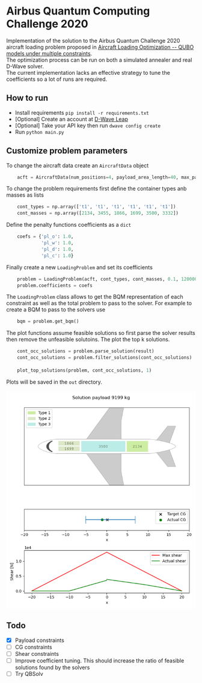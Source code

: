 # Airbus Quantum Computing Challenge 2020
Implementation of the solution to the Airbus Quantum Challenge 2020 aircraft loading problem proposed in [Aircraft Loading Optimization -- QUBO models under multiple constraints](https://arxiv.org/abs/2102.09621).<br>
The optimization process can be run on both a simulated annealer and real D-Wave solver.<br>
The current implementation lacks an effective strategy to tune the coefficients so a lot of runs are required.
## How to run
- Install requirements ``` pip install -r requirements.txt ```
- [Optional] Create an account at [D-Wave Leap](https://cloud.dwavesys.com/leap/signup/)
- [Optional] Take your API key then run ``` dwave config create ```
- Run ``` python main.py ```
## Customize problem parameters
To change the aircraft data create an ``` AircraftData ``` object<br>
``` python
    acft = AircraftData(num_positions=4, payload_area_length=40, max_payload=8000, max_shear=13000, min_cg=-0.1, max_cg=0.2)
```
To change the problem requirements first define the container types anb masses as lists<br>
``` python
    cont_types = np.array(['t1', 't1', 't1', 't1', 't1', 't1'])
    cont_masses = np.array([2134, 3455, 1866, 1699, 3500, 3332])
```
Define the penalty functions coefficients as a ``` dict ```<br>
```python
    coefs = {'pl_o': 1.0,
             'pl_w': 1.0,
             'pl_d': 1.0,
             'pl_c': 1.0}
```
Finally create a new ``` LoadingProblem ``` and set its coefficients<br>
```python
    problem = LoadingProblem(acft, cont_types, cont_masses, 0.1, 120000, -0.05)
    problem.coefficients = coefs
```
The ``` LoadingProblem ``` class allows to get the BQM representation of each constraint as well as the total problem to pass to the solver. For example to create a BQM to pass to the solvers use<br>

```python
    bqm = problem.get_bqm()
```
The plot functions assume feasible solutions so first parse the solver results then remove the unfeasible solutoins. The plot the top k solutions.<br>
```python
    cont_occ_solutions = problem.parse_solution(result)
    cont_occ_solutions = problem.filter_solutions(cont_occ_solutions)

    plot_top_solutions(problem, cont_occ_solutions, 1)
```
Plots will be saved in the ``` out ``` directory.<br><br>
![alt text](https://github.com/Gallinator/airbus-quantum-challenge-2020/blob/master/docs/example_plot.png)

## Todo
- [x] Payload constraints
- [ ] CG constraints
- [ ] Shear constraints
- [ ] Improve coefficient tuning. This should increase the ratio of feasible solutions found by the solvers
- [ ] Try QBSolv
